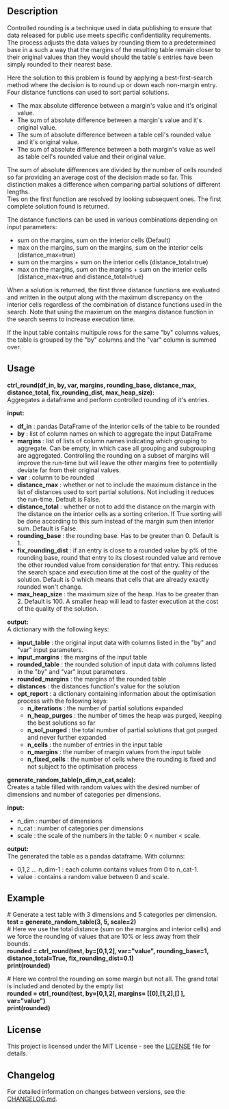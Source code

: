 ## Description  
Controlled rounding is a technique used in data publishing to ensure that data released for public use meets specific confidentiality requirements. 
The process adjusts the data values by rounding them to a predetermined base in a such a way that the margins of the resulting table remain closer to their original values than they would should the table's entries have been simply rounded to their nearest base.  

Here the solution to this problem is found by applying a best-first-search method where the decision is to round up or down each non-margin entry. Four distance functions can used to sort partial solutions. 
- The max absolute difference between a margin's value and it's original value.  
- The sum of absolute difference between a margin's value and it's original value. 
- The sum of absolute difference between a table cell's rounded value and it's original value.  
- The sum of absolute difference between a both margin's value as well as table cell's rounded value and their original value.

The sum of absolute differences are divided by the number of cells rounded so far providing an average cost of the decision made so far. This distinction makes a difference when comparing partial solutions of different lengths.  
Ties on the first function are resolved by looking subsequent ones. The first complete solution found is returned. 

The distance functions can be used in various combinations depending on input parameters:
- sum on the margins, sum on the interior cells (Default)
- max on the margins, sum on the margins, sum on the interior cells (distance_max=true)
- sum on the margins + sum on the interior cells (distance_total=true)
- max on the margins, sum on the margins + sum on the interior cells  (distance_max=true and distance_total=true)

When a solution is returned, the first three distance functions are evaluated and written in the output along with the maximum discrepancy on the interior cells regardless of the combination of distance functions used in the search. Note that using the maximum on the margins distance function in the search seems to increase execution time.

If the input table contains multipule rows for the same "by" columns values, the table is grouped by the "by" columns and the "var" column is summed over.

## Usage 

**ctrl_round(df_in, by, var, margins, rounding_base, distance_max, distance_total, fix_rounding_dist, max_heap_size):**  
Aggregates a dataframe and perform controlled rounding of it's entries.  

**input:**  
- **df_in**             : pandas DataFrame of the interior cells of the table to be rounded
- **by**                : list of column names on which to aggregate the input DataFrame
- **margins**           : list of lists of column names indicating which grouping to aggregate. Can be empty, in which case all grouping and subgrouping are aggregated. Controlling the rounding on a subset of margins will improve the run-time but will leave the other margins free to potentially deviate far from their original values.
- **var**               : column to be rounded
- **distance_max**      : whether or not to include the maximum distance in the list of distances used to sort partial solutions. Not including it reduces the run-time. Default is False.
- **distance_total**    : whether or not to add the distance on the margin with the distance on the interior cells as a sorting criterion. If True sorting will be done according to this sum instead of the margin sum then interior sum. Default is False.
- **rounding_base**     : the rounding base. Has to be greater than 0. Default is 1.
- **fix_rounding_dist** : if an entry is close to a rounded value by p% of the rounding base, round that entry to its closest rounded value and remove the other rounded value from consideration for that entry. This reduces the search space and execution time at the cost of the quality of the solution. Default is 0 which means that cells that are already exactly rounded won't change.
- **max_heap_size**     : the maximum size of the heap. Has to be greater than 2. Default is 100. A smaller heap will lead to faster execution at the cost of the quality of the solution.

**output:**  
A dictionary with the following keys:
- **input_table**     : the original input data with columns listed in the "by" and "var" input parameters.
- **input_margins**   : the margins of the input table
- **rounded_table**   : the rounded solution of input data with columns listed in the "by" and "var" input parameters.
- **rounded_margins** : the margins of the rounded table
- **distances**       : the distances function's value for the solution
- **opt_report**      : a dictionary containing information about the optimisation process with the following keys:
  - **n_iterations**  : the number of partial solutions expanded
  - **n_heap_purges** : the number of times the heap was purged, keeping the best solutions so far
  - **n_sol_purged**  : the total number of partial solutions that got purged and never further expanded
  - **n_cells**       : the number of entries in the input table
  - **n_margins**     : the number of margin values from the input table
  - **n_fixed_cells** : the number of cells where the rounding is fixed and not subject to the optimisation process


**generate_random_table(n_dim,n_cat,scale):**  
Creates a table filled with random values with the desired number of dimensions and number of categories per dimensions.  

**input:**  
- n_dim : number of dimensions
- n_cat : number of categories per dimensions
- scale : the scale of the numbers in the table: 0 < number < scale.

**output:**  
The generated the table as a pandas dataframe. With columns:  
- 0,1,2 ... n_dim-1 : each column contains values from 0 to n_cat-1.     
- value : contains a random value between 0 and scale.  


## Example
\# Generate a test table with 3 dimensions and 5 categories per dimension.  
**test = generate_random_table(3, 5, scale=2)**  
\# Here we use the total distance (sum on the margins and interior cells) and we force the rounding of values that are 10% or less away from their bounds.  
**rounded = ctrl_round(test, by=[0,1,2], var="value", rounding_base=1, distance_total=True, fix_rounding_dist=0.1)  
print(rounded)**  

\# Here we control the rounding on some margin but not all. The grand total is included and denoted by the empty list  
**rounded = ctrl_round(test, by=[0,1,2], margins= [[0],[1,2],[] ], var="value")  
print(rounded)**  

## License  
This project is licensed under the MIT License -
see the [LICENSE](LICENSE) file for details.

## Changelog   
For detailed information on changes between versions, see the [CHANGELOG.md](CHANGELOG.md).

